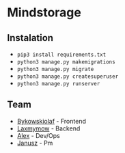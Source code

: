 # Mindstorage

## Instalation
- `pip3 install requirements.txt`
- `python3 manage.py makemigrations`
- `python3 manage.py migrate`
- `python3 manage.py createsuperuser`
- `python3 manage.py runserver`

## Team
- [Bykowskiolaf](https://github.com/bykowskiolaf) - Frontend
- [Laxmymow](https://github.com/laxmymow) - Backend
- [Alex]() - Dev/Ops 
- [Janusz]() - Pm

